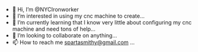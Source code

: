 - 👋 Hi, I’m @NYCIronworker
- 👀 I’m interested in using my cnc machine to create...
- 🌱 I’m currently learning that I know very little about configuring my cnc machine and need tons of help...
- 💞️ I’m looking to collaborate on anything...
- 📫 How to reach me spartasmithy@gmail.com ...

<!---
NYCIronworker/NYCIronworker is a ✨ special ✨ repository because its `README.md` (this file) appears on your GitHub profile.
You can click the Preview link to take a look at your changes.
--->
